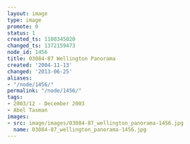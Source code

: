 ```yaml
---
layout: image
type: image
promote: 0
status: 1
created_ts: 1100345020
changed_ts: 1372159473
node_id: 1456
title: 03084-87 Wellington Panorama
created: '2004-11-13'
changed: '2013-06-25'
aliases:
- "/node/1456/"
permalink: "/node/1456/"
tags:
- 2003/12 - December 2003
- Abel Tasman
images:
- src: image/images/03084-87_wellington_panorama-1456.jpg
  name: 03084-87_wellington_panorama-1456.jpg
---
```


